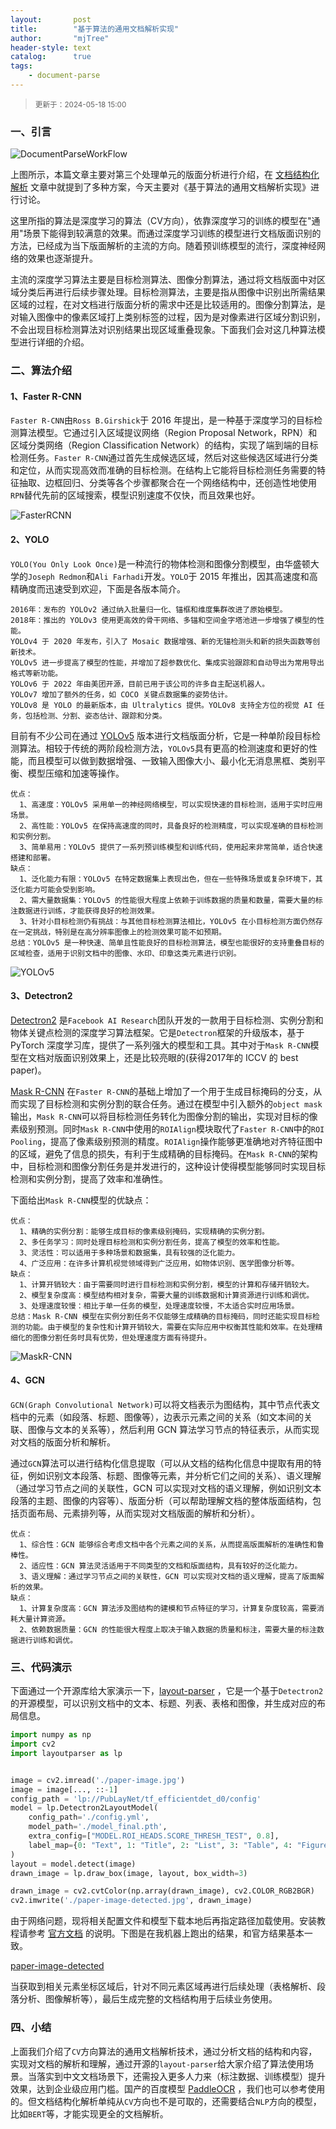 ```yaml
---
layout:       post
title:        "基于算法的通用文档解析实现"
author:       "mjTree"
header-style: text
catalog:      true
tags:
    - document-parse
---
```


><small>更新于：2024-05-18 15:00</small>


### 一、引言

![DocumentParseWorkFlow](/img/article-img/2024/02/0203_1.png)  

上图所示，本篇文章主要对第三个处理单元的版面分析进行介绍，在 [文档结构化解析](/2023/11/03/文档结构化解析) 文章中就提到了多种方案，今天主要对《基于算法的通用文档解析实现》进行讨论。  

这里所指的算法是深度学习的算法（CV方向），依靠深度学习的训练的模型在"通用"场景下能得到较满意的效果。而通过深度学习训练的模型进行文档版面识别的方法，已经成为当下版面解析的主流的方向。随着预训练模型的流行，深度神经网络的效果也逐渐提升。  

主流的深度学习算法主要是目标检测算法、图像分割算法，通过将文档版面中对区域分类后再进行后续步骤处理。目标检测算法，主要是指从图像中识别出所需结果区域的过程，在对文档进行版面分析的需求中还是比较适用的。图像分割算法，是对输入图像中的像素区域打上类别标签的过程，因为是对像素进行区域分割识别，不会出现目标检测算法对识别结果出现区域重叠现象。下面我们会对这几种算法模型进行详细的介绍。  


### 二、算法介绍

#### 1、Faster R-CNN

`Faster R-CNN`由`Ross B.Girshick`于 2016 年提出，是一种基于深度学习的目标检测算法模型。它通过引入区域提议网络（Region Proposal Network，RPN）和区域分类网络（Region Classification Network）的结构，实现了端到端的目标检测任务。`Faster R-CNN`通过首先生成候选区域，然后对这些候选区域进行分类和定位，从而实现高效而准确的目标检测。在结构上它能将目标检测任务需要的特征抽取、边框回归、分类等各个步骤都聚合在一个网络结构中，还创造性地使用`RPN`替代先前的区域搜索，模型识别速度不仅快，而且效果也好。

![FasterRCNN](/img/article-img/2024/02/0203_2.png)  


#### 2、YOLO

`YOLO(You Only Look Once)`是一种流行的物体检测和图像分割模型，由华盛顿大学的`Joseph Redmon`和`Ali Farhadi`开发。`YOLO`于 2015 年推出，因其高速度和高精确度而迅速受到欢迎，下面是各版本简介。  

```text
2016年：发布的 YOLOv2 通过纳入批量归一化、锚框和维度集群改进了原始模型。
2018年：推出的 YOLOv3 使用更高效的骨干网络、多锚和空间金字塔池进一步增强了模型的性能。
YOLOv4 于 2020 年发布，引入了 Mosaic 数据增强、新的无锚检测头和新的损失函数等创新技术。
YOLOv5 进一步提高了模型的性能，并增加了超参数优化、集成实验跟踪和自动导出为常用导出格式等新功能。
YOLOv6 于 2022 年由美团开源，目前已用于该公司的许多自主配送机器人。
YOLOv7 增加了额外的任务，如 COCO 关键点数据集的姿势估计。
YOLOv8 是 YOLO 的最新版本，由 Ultralytics 提供。YOLOv8 支持全方位的视觉 AI 任务，包括检测、分割、姿态估计、跟踪和分类。
```

目前有不少公司在通过 [YOLOv5](https://github.com/ultralytics/yolov5) 版本进行文档版面分析，它是一种单阶段目标检测算法。相较于传统的两阶段检测方法，`YOLOv5`具有更高的检测速度和更好的性能，而且模型可以做到数据增强、一致输入图像大小、最小化无消息黑框、类别平衡、模型压缩和加速等操作。  

```text
优点：
  1、高速度：YOLOv5 采用单一的神经网络模型，可以实现快速的目标检测，适用于实时应用场景。
  2、高性能：YOLOv5 在保持高速度的同时，具备良好的检测精度，可以实现准确的目标检测和实例分割。
  3、简单易用：YOLOv5 提供了一系列预训练模型和训练代码，使用起来非常简单，适合快速搭建和部署。
缺点：
  1、泛化能力有限：YOLOv5 在特定数据集上表现出色，但在一些特殊场景或复杂环境下，其泛化能力可能会受到影响。
  2、需大量数据集：YOLOv5 的性能很大程度上依赖于训练数据的质量和数量，需要大量的标注数据进行训练，才能获得良好的检测效果。
  3、针对小目标检测仍有挑战：与其他目标检测算法相比，YOLOv5 在小目标检测方面仍然存在一定挑战，特别是在高分辨率图像上的检测效果可能不如预期。
总结：YOLOv5 是一种快速、简单且性能良好的目标检测算法，模型也能很好的支持重叠目标的区域检查，适用于识别文档中的图像、水印、印章这类元素进行识别。
```

![YOLOv5](/img/article-img/2024/02/0203_3.png)  


#### 3、Detectron2

[Detectron2](https://github.com/facebookresearch/detectron2) 是`Facebook AI Research`团队开发的一款用于目标检测、实例分割和物体关键点检测的深度学习算法框架。它是`Detectron`框架的升级版本，基于 PyTorch 深度学习库，提供了一系列强大的模型和工具。其中对于`Mask R-CNN`模型在文档对版面识别效果上，还是比较亮眼的(获得2017年的 ICCV 的 best paper)。  

[Mask R-CNN](https://github.com/matterport/Mask_RCNN) 在`Faster R-CNN`的基础上增加了一个用于生成目标掩码的分支，从而实现了目标检测和实例分割的联合任务。通过在模型中引入额外的`object mask`输出，`Mask R-CNN`可以将目标检测任务转化为图像分割的输出，实现对目标的像素级别预测。同时`Mask R-CNN`中使用的`ROIAlign`模块取代了`Faster R-CNN`中的`ROI Pooling`，提高了像素级别预测的精度。`ROIAlign`操作能够更准确地对齐特征图中的区域，避免了信息的损失，有利于生成精确的目标掩码。在`Mask R-CNN`的架构中，目标检测和图像分割任务是并发进行的，这种设计使得模型能够同时实现目标检测和实例分割，提高了效率和准确性。  

下面给出`Mask R-CNN`模型的优缺点：  
```text
优点：
  1、精确的实例分割：能够生成目标的像素级别掩码，实现精确的实例分割。
  2、多任务学习：同时处理目标检测和实例分割任务，提高了模型的效率和性能。
  3、灵活性：可以适用于多种场景和数据集，具有较强的泛化能力。
  4、广泛应用：在许多计算机视觉领域得到广泛应用，如物体识别、医学图像分析等。
缺点：
  1、计算开销较大：由于需要同时进行目标检测和实例分割，模型的计算和存储开销较大。
  2、模型复杂度高：模型结构相对复杂，需要大量的训练数据和计算资源进行训练和调优。
  3、处理速度较慢：相比于单一任务的模型，处理速度较慢，不太适合实时应用场景。
总结：Mask R-CNN 模型在实例分割任务不仅能够生成精确的目标掩码，同时还能实现目标检测的功能。由于模型的复杂性和计算开销较大，需要在实际应用中权衡其性能和效率。在处理精细化的图像分割任务时具有优势，但处理速度方面有待提升。
```

![MaskR-CNN](/img/article-img/2024/02/0203_4.png)  


#### 4、GCN

`GCN(Graph Convolutional Network)`可以将文档表示为图结构，其中节点代表文档中的元素（如段落、标题、图像等），边表示元素之间的关系（如文本间的关联、图像与文本的关系等），然后利用 GCN 算法学习节点的特征表示，从而实现对文档的版面分析和解析。  

通过`GCN`算法可以进行结构化信息提取（可以从文档的结构化信息中提取有用的特征，例如识别文本段落、标题、图像等元素，并分析它们之间的关系）、语义理解（通过学习节点之间的关联性，GCN 可以实现对文档的语义理解，例如识别文本段落的主题、图像的内容等）、版面分析（可以帮助理解文档的整体版面结构，包括页面布局、元素排列等，从而实现对文档版面的解析和分析）。

```text
优点：
  1、综合性：GCN 能够综合考虑文档中各个元素之间的关系，从而提高版面解析的准确性和鲁棒性。
  2、适应性：GCN 算法灵活适用于不同类型的文档和版面结构，具有较好的泛化能力。
  3、语义理解：通过学习节点之间的关联性，GCN 可以实现对文档的语义理解，提高了版面解析的效果。
缺点：
  1、计算复杂度高：GCN 算法涉及图结构的建模和节点特征的学习，计算复杂度较高，需要消耗大量计算资源。
  2、依赖数据质量：GCN 的性能很大程度上取决于输入数据的质量和标注，需要大量的标注数据进行训练和调优。
```


### 三、代码演示

下面通过一个开源库给大家演示一下，[layout-parser](https://github.com/Layout-Parser/layout-parser/blob/main/examples/Deep%20Layout%20Parsing.ipynb) ，它是一个基于`Detectron2`的开源模型，可以识别文档中的文本、标题、列表、表格和图像，并生成对应的布局信息。  

```python
import numpy as np
import cv2
import layoutparser as lp


image = cv2.imread('./paper-image.jpg')
image = image[..., ::-1]
config_path = 'lp://PubLayNet/tf_efficientdet_d0/config'
model = lp.Detectron2LayoutModel(
    config_path='./config.yml',
    model_path='./model_final.pth',
    extra_config=["MODEL.ROI_HEADS.SCORE_THRESH_TEST", 0.8],
    label_map={0: "Text", 1: "Title", 2: "List", 3: "Table", 4: "Figure"}
)
layout = model.detect(image)
drawn_image = lp.draw_box(image, layout, box_width=3)

drawn_image = cv2.cvtColor(np.array(drawn_image), cv2.COLOR_RGB2BGR)
cv2.imwrite('./paper-image-detected.jpg', drawn_image)
```

由于网络问题，现将相关配置文件和模型下载本地后再指定路径加载使用。安装教程请参考 [官方文档](https://layout-parser.github.io/tutorials/installation) 的说明。下图是在我机器上跑出的结果，和官方结果基本一致。  

[paper-image-detected](/img/article-img/2024/02/0203_5.jpg)  

当获取到相关元素坐标区域后，针对不同元素区域再进行后续处理（表格解析、段落分析、图像解析等），最后生成完整的文档结构用于后续业务使用。  


### 四、小结

上面我们介绍了`CV`方向算法的通用文档解析技术，通过分析文档的结构和内容，实现对文档的解析和理解，通过开源的`layout-parser`给大家介绍了算法使用场景。当落实到中文文档场景下，还需投入更多人力来（标注数据、训练模型）提升效果，达到企业级应用门槛。国产的百度模型 [PaddleOCR](https://github.com/PaddlePaddle/PaddleOCR/blob/main/ppstructure/layout/README_ch.md) ，我们也可以参考使用的。但文档结构化解析单纯从`CV`方向也不是可取的，还需要结合`NLP`方向的模型，比如`BERT`等，才能实现更全的文档解析。  
